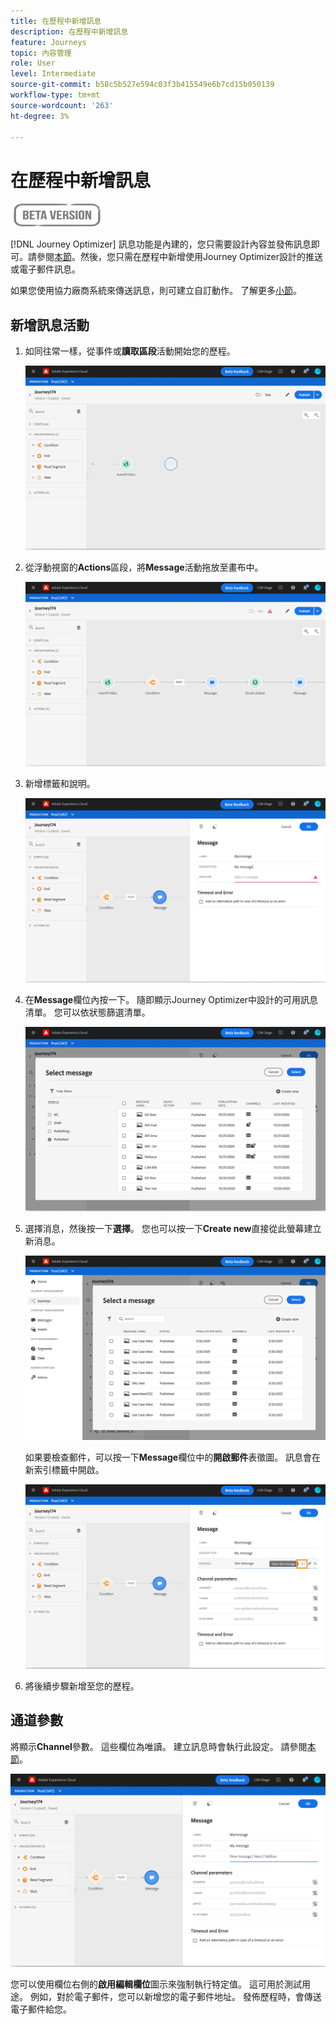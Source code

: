 ```yaml
---
title: 在歷程中新增訊息
description: 在歷程中新增訊息
feature: Journeys
topic: 內容管理
role: User
level: Intermediate
source-git-commit: b58c5b527e594c03f3b415549e6b7cd15b050139
workflow-type: tm+mt
source-wordcount: '263'
ht-degree: 3%

---
```


# 在歷程中新增訊息

![](../assets/do-not-localize/badge.png)

[!DNL Journey Optimizer] 訊息功能是內建的，您只需要設計內容並發佈訊息即可。請參閱[本節](../get-started-content.md)。然後，您只需在歷程中新增使用Journey Optimizer設計的推送或電子郵件訊息。

如果您使用協力廠商系統來傳送訊息，則可建立自訂動作。 了解更多[小節](../action/action.md)。

## 新增訊息活動

1. 如同往常一樣，從事件或&#x200B;**讀取區段**&#x200B;活動開始您的歷程。

   ![](../assets/jo-message0.png)

1. 從浮動視窗的&#x200B;**Actions**&#x200B;區段，將&#x200B;**Message**&#x200B;活動拖放至畫布中。

   ![](../assets/jo-message1.png)

1. 新增標籤和說明。

   ![](../assets/jo-message2.png)

1. 在&#x200B;**Message**&#x200B;欄位內按一下。 隨即顯示Journey Optimizer中設計的可用訊息清單。 您可以依狀態篩選清單。

   ![](../assets/jo-message3.png)

1. 選擇消息，然後按一下&#x200B;**選擇**。 您也可以按一下&#x200B;**Create new**&#x200B;直接從此螢幕建立新消息。

   ![](../assets/jo-message4-ter.png)

   如果要檢查郵件，可以按一下&#x200B;**Message**&#x200B;欄位中的&#x200B;**開啟郵件**&#x200B;表徵圖。 訊息會在新索引標籤中開啟。

   ![](../assets/jo-message4-bis.png)

1. 將後續步驟新增至您的歷程。

## 通道參數

將顯示&#x200B;**Channel**&#x200B;參數。 這些欄位為唯讀。 建立訊息時會執行此設定。 請參閱[本節](../get-started-content.md)。

![](../assets/jo-message4.png)

您可以使用欄位右側的&#x200B;**啟用編輯欄位**&#x200B;圖示來強制執行特定值。 這可用於測試用途。 例如，對於電子郵件，您可以新增您的電子郵件地址。 發佈歷程時，會傳送電子郵件給您。
